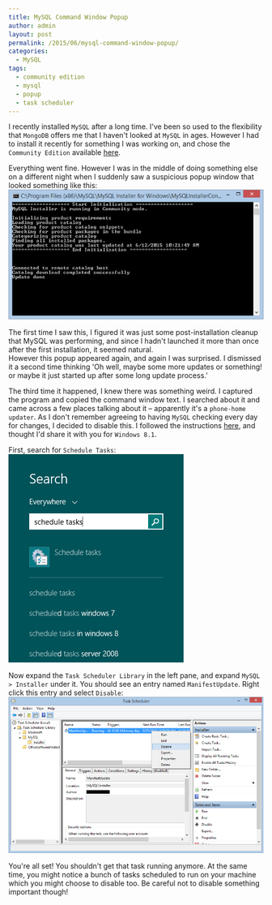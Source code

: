 ```yaml
---
title: MySQL Command Window Popup
author: admin
layout: post
permalink: /2015/06/mysql-command-window-popup/
categories:
  - MySQL
tags:
  - community edition
  - mysql
  - popup
  - task scheduler
---
```

I recently installed `MySQL` after a long time. I've been so used to the flexibility that `MongoDB` offers me that I haven't looked at `MySQL` in ages. However I had to install it recently for something I was working on, and chose the `Community Edition` available <a href="http://www.mysql.com/products/community/" target="_blank">here</a>.

Everything went fine. However I was in the middle of doing something else on a different night when I suddenly saw a suspicious popup window that looked something like this:  
![MySQL Community Edition Installer Popup](/assets/images/2015/06/mysqlinstall1.png)

The first time I saw this, I figured it was just some post-installation cleanup that MySQL was performing, and since I hadn't launched it more than once after the first installation, it seemed natural.  
However this popup appeared again, and again I was surprised. I dismissed it a second time thinking 'Oh well, maybe some more updates or something! or maybe it just started up after some long update process.'

The third time it happened, I knew there was something weird. I captured the program and copied the command window text. I searched about it and came across a few places talking about it &#8211; apparently it's a `phone-home updater`. As I don't remember agreeing to having `MySQL` checking every day for changes, I decided to disable this. I followed the instructions <a href="http://forums.mysql.com/read.php?10,626478,626575#msg-626575" target="_blank">here</a>, and thought I'd share it with you for `Windows 8.1`.

First, search for `Schedule Tasks`:  
![Schedule Tasks](/assets/images/2015/06/schedule-tasks.png)

Now expand the `Task Scheduler Library` in the left pane, and expand `MySQL > Installer` under it. You should see an entry named `ManifestUpdate`. Right click this entry and select `Disable`:  
![Schedule Tasks Open](/assets/images/2015/06/schedule-tasks-open1.png)

You're all set! You shouldn't get that task running anymore. At the same time, you might notice a bunch of tasks scheduled to run on your machine which you might choose to disable too. Be careful not to disable something important though!

 [1]: http://caffinc.com/wp-content/uploads/2015/06/mysqlinstall1.png
 [2]: http://caffinc.com/wp-content/uploads/2015/06/schedule-tasks.png
 [3]: http://caffinc.com/wp-content/uploads/2015/06/schedule-tasks-open1.png
